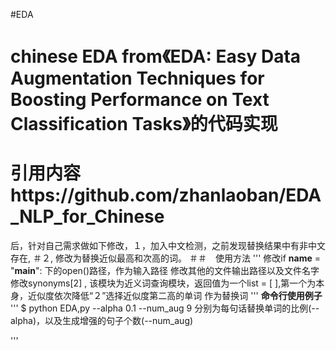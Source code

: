 #EDA
# chinese EDA from《EDA: Easy Data Augmentation Techniques for Boosting Performance on Text Classification Tasks》的代码实现
# 引用内容https://github.com/zhanlaoban/EDA_NLP_for_Chinese
后，针对自己需求做如下修改，１，加入中文检测，之前发现替换结果中有非中文存在,
＃２, 修改为替换近似最高和次高的词。
＃＃　使用方法
'''
修改if __name__ = "__main__": 下的open()路径，作为输入路径
修改其他的文件输出路径以及文件名字　修改synonyms[2] , 该模块为近义词查询模块，返回值为一个list = [ ],第一个为本身，近似度依次降低“２”选择近似度第二高的单词
作为替换词
'''
**命令行使用例子**
'''
$ python EDA,py --alpha 0.1 --num_aug 9
分别为每句话替换单词的比例(--alpha)，以及生成增强的句子个数(--num_aug)


'''
